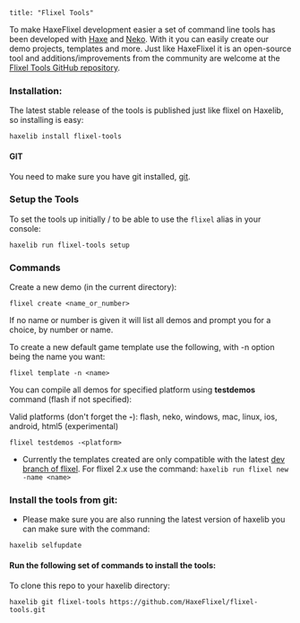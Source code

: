 ```
title: "Flixel Tools"
```

To make HaxeFlixel development easier a set of command line tools has been developed with [Haxe](http://haxe.org) and [Neko](http://nekovm.org). With it you can easily create our demo projects, templates and more. Just like HaxeFlixel it is an open-source tool and additions/improvements from the community are welcome at the [Flixel Tools GitHub repository](https://github.com/HaxeFlixel/flixel-tools).

### Installation:

The latest stable release of the tools is published just like flixel on Haxelib, so installing is easy:

```
haxelib install flixel-tools
```

#### GIT

You need to make sure you have git installed, [git](http://git-scm.com/download/).

### Setup the Tools

To set the tools up initially / to be able to use the `flixel` alias in your console:

```
haxelib run flixel-tools setup
```

### Commands

Create a new demo (in the current directory):

```
flixel create <name_or_number>
```

If no name or number is given it will list all demos and prompt you for a choice, by number or name.

To create a new default game template use the following, with -n option being the name you want:

```
flixel template -n <name>
```

You can compile all demos for specified platform using __testdemos__ command (flash if not specified):

Valid platforms (don't forget the __-__): flash, neko, windows, mac, linux, ios, android, html5 (experimental)

```
flixel testdemos -<platform>
```

- Currently the templates created are only compatible with the latest [dev branch of flixel](https://github.com/HaxeFlixel/flixel). For flixel 2.x use the command: ```haxelib run flixel new -name <name>```

### Install the tools from git:

- Please make sure you are also running the latest version of haxelib you can make sure with the command:

```
haxelib selfupdate
```

#### Run the following set of commands to install the tools:

To clone this repo to your haxelib directory:

```
haxelib git flixel-tools https://github.com/HaxeFlixel/flixel-tools.git
```
